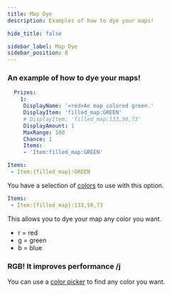 ```yaml
---
title: Map Dye
description: Examples of how to dye your maps!

hide_title: false

sidebar_label: Map Dye
sidebar_position: 8
---
```

### An example of how to dye your maps!
```yml
  Prizes:
    1:
     DisplayName: '<red>An map colored green.'
     DisplayItem: 'filled_map:GREEN'
     # DisplayItem: 'filled_map:133,50,73'
     DisplayAmount: 1
     MaxRange: 100
     Chance: 1
     Items:
     - 'Item:filled_map:GREEN'
```

```yml
Items:
 - Item:{filled_map}:GREEN
```
You have a selection of [colors](https://jd.papermc.io/paper/1.20.6/org/bukkit/Color.html) to use with this option.

```yml
Items:
 - Item:{filled_map}:133,50,73
```
This allows you to dye your map any color you want.

* r = red
* g = green
* b = blue

### RGB! It improves performance /j
You can use a [color picker](https://htmlcolorcodes.com/color-picker/) to find any color you want.
